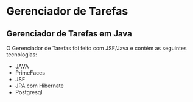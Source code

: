 # Gerenciador de Tarefas
## Gerenciador de Tarefas em Java

O Gerenciador de Tarefas foi feito com JSF/Java e contém as seguintes tecnologias:
- JAVA
- PrimeFaces
- JSF
- JPA com Hibernate
- Postgresql
